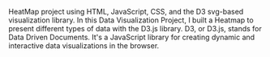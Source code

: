 HeatMap project using HTML, JavaScript, CSS, and the D3 svg-based visualization library.
In this Data Visualization Project, I built a Heatmap to present different types of data with the D3.js library.
D3, or D3.js, stands for Data Driven Documents. It's a JavaScript library for creating dynamic and interactive data visualizations in the browser.
